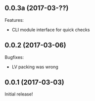 ## 0.0.3a (2017-03-??)

Features:

* CLI module interface for quick checks

## 0.0.2 (2017-03-06)

Bugfixes:

* LV packing was wrong

## 0.0.1 (2017-03-03)

Initial release!
